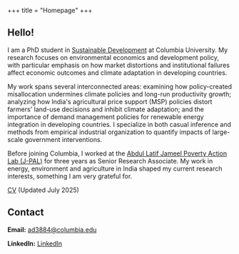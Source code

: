 +++
title = "Homepage"
+++

## Hello!

I am a PhD student in [Sustainable Development](https://www.sipa.columbia.edu/sipa-education/phd-sustainable-development) at Columbia University. My research focuses on environmental economics and development policy, with particular emphasis on how market distortions and institutional failures affect economic outcomes and climate adaptation in developing countries.

My work spans several interconnected areas: examining how policy-created misallocation undermines climate policies and long-run productivity growth; analyzing how India's agricultural price support (MSP) policies distort farmers' land-use decisions and inhibit climate adaptation; and the importance of demand management policies for renewable energy integration in developing countries. I specialize in both casual inference and methods from empirical industrial organization to quantify impacts of large-scale government interventions.

Before joining Columbia, I worked at the [Abdul Latif Jameel Poverty Action Lab (J-PAL)](https://www.povertyactionlab.org/) for three years as Senior Research Associate. My work in energy, environment and agriculture in India shaped my current research interests, something I am very grateful for.

[CV](https://www.dropbox.com/scl/fi/f56auvp4aiuffdg52wi16/Abhishek_Deshwal_CV.pdf?rlkey=d3ka5xthtd4zpekum1ilartzc&st=0v0xsqsh&dl=0) (Updated July 2025)

<div id="contact">

## Contact

**Email:** [ad3884@columbia.edu](mailto:ad3884@columbia.edu)

**LinkedIn:** [LinkedIn](https://www.linkedin.com/in/deshwal-abhishek)
